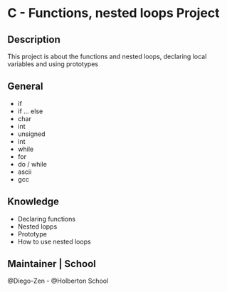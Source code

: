 # C - Functions, nested loops Project

## Description
This project is about the functions and nested loops, declaring local variables
and using prototypes

## General
* if
* if ... else
* char
* int
* unsigned
* int
* while
* for
* do / while
* ascii
* gcc

## Knowledge
* Declaring functions
* Nested lopps
* Prototype
* How to use nested loops

## Maintainer | School
@Diego-Zen - @Holberton School
